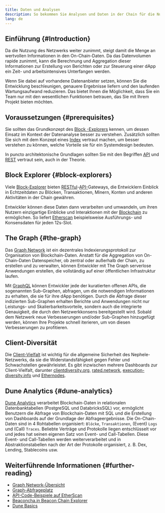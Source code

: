 ```yaml
---
title: Daten und Analysen
description: So bekommen Sie Analysen und Daten in der Chain für die Nutzung in Ihren dApps
lang: de
---
```


## Einführung {#Introduction}

Da die Nutzung des Netzwerks weiter zunimmt, steigt damit die Menge an wertvollen Informationen in den On-Chain-Daten. Da das Datenvolumen rapide zunimmt, kann die Berechnung und Aggregation dieser Informationen zur Erstellung von Berichten oder zur Steuerung einer dApp ein Zeit- und arbeitsintensives Unterfangen werden.

Wenn Sie dabei auf vorhandene Datenanbieter setzen, können Sie die Entwicklung beschleunigen, genauere Ergebnisse liefern und den laufenden Wartungsaufwand reduzieren. Das bietet Ihnen die Möglichkeit, dass Sie ein Team nur mit den wesentlichen Funktionen betrauen, das Sie mit Ihrem Projekt bieten möchten.

## Voraussetzungen {#prerequisites}

Sie sollten das Grundkonzept des [Block -Explorers](/developers/docs/data-and-analytics/block-explorers/) kennen, um dessen Einsatz im Kontext der Datenanalyse besser zu verstehen. Zusätzlich sollten Sie sich mit dem Konzept eines [Index](/glossary/#index) vertraut machen, um besser verstehen zu können, welche Vorteile sie für ein Systemdesign bedeuten.

In puncto architektonische Grundlagen sollten Sie mit den Begriffen [API](https://www.wikipedia.org/wiki/API) und [REST](https://www.wikipedia.org/wiki/Representational_state_transfer) vertraut sein, auch in der Theorie.

## Block Explorer {#block-explorers}

Viele [Block-Explorer](/developers/docs/data-and-analytics/block-explorers/) bieten [RESTful](https://www.wikipedia.org/wiki/Representational_state_transfer)-[API-](https://www.wikipedia.org/wiki/API)Gateways, die Entwicklern Einblick in Echtzeitdaten zu Blöcken, Transaktionen, Minern, Konten und anderen Aktivitäten in der Chain gewähren.

Entwickler können diese Daten dann verarbeiten und umwandeln, um ihren Nutzern einzigartige Einblicke und Interaktionen mit der [Blockchain](/glossary/#blockchain) zu ermöglichen. So liefert [Etherscan](https://etherscan.io) beispielsweise Ausführungs- und Konsensdaten für jeden 12s-Slot.

## The Graph {#the-graph}

Das [Graph Network](https://thegraph.com/) ist ein dezentrales Indexierungsprotokoll zur Organisation von Blockchain-Daten. Anstatt für die Aggregation von On-Chain-Daten Datenspeicher, ob zentral oder außerhalb der Chain, zu erstellen und zu verwalten, können Entwickler mit The Graph serverlose Anwendungen erstellen, die vollständig auf einer öffentlichen Infrastruktur laufen.

Mit [GraphQL](https://graphql.org/) können Entwickler jede der kuratierten offenen APIs, die sogenannten Sub-Graphen, abfragen, um die notwendigen Informationen zu erhalten, die sie für ihre dApp benötigen. Durch die Abfrage dieser indizierten Sub-Graphen erhalten Berichte und Anwendungen nicht nur Leistungs- und Skalierbarkeitsvorteile, sondern auch die integrierte Genauigkeit, die durch den Netzwerkkonsens bereitgestellt wird. Sobald dem Netzwerk neue Verbesserungen und/oder Sub-Graphen hinzugefügt werden, können Ihre Projekte schnell iterieren, um von diesen Verbesserungen zu profitieren.

## Client-Diversität

Die [Client-Vielfalt](/developers/docs/nodes-and-clients/client-diversity/) ist wichtig für die allgemeine Sicherheit des Nephele-Netzwerks, da sie die Widerstandsfähigkeit gegen Fehler und Schwachstellen gewährleistet. Es gibt inzwischen mehrere Dashboards zur Client-Vielfalt, darunter [clientdiversity.org](https://clientdiversity.org/), [rated.network](https://rated.network), [execution-diversity.info](https://execution-diversity.info/) und [Ethernodes](https://ethernodes.org/).

## Dune Analytics {#dune-analytics}

[Dune Analytics](https://dune.com/) verarbeitet Blockchain-Daten in relationalen Datenbanktabellen (PostgreSQL und DatabricksSQL) vor, ermöglicht Benutzern die Abfrage von Blockchain-Daten mit SQL und die Erstellung von Dashboards auf der Grundlage der Abfrageergebnisse. Die On-Chain-Daten sind in 4 Rohtabellen organisiert: `Blöcke`, `Transaktionen`, (Event) `Logs` und (Call) `Traces`. Beliebte Verträge und Protokolle liegen entschlüsselt vor und jedes hat seinen eigenen Satz von Event- und Call-Tabellen. Diese Event- und Call-Tabellen werden weiterverarbeitet und in Abstraktionstabellen nach der Art der Protokolle organisiert, z. B. Dex, Lending, Stablecoins usw.

## Weiterführende Informationen {#further-reading}

- [Graph Network-Übersicht](https://thegraph.com/docs/en/about/network/)
- [Graph-Abfrageplatz](https://thegraph.com/explorer/subgraph/graphprotocol/graph-network-mainnet?version=current)
- [API-Code-Beispiele auf EtherScan](https://etherscan.io/apis#contracts)
- [Beaconcha.in Beacon Chain Explorer](https://beaconcha.in)
- [Dune Basics](https://docs.dune.com/#dune-basics)
